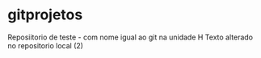 # gitprojetos
Reposiitorio de teste - com nome igual ao git na unidade  H
Texto alterado no repositorio local (2)

